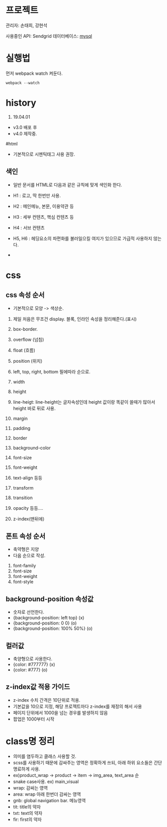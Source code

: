 # 프로젝트

관리자: 손태희, 강현석

사용중인 API: Sendgrid
데이터베이스: [mysql](https://github.com/BlueWhaleFoundation/bw-site-mysql)

# 실행법

먼저 webpack watch 켜둔다.

```
webpack --watch
```

# history

1. 19.04.01

- v3.0 배포 후
- v4.0 제작중.

#html

- 기본적으로 시멘틱태그 사용 권장.

## 색인

- 일반 문서를 HTML로 다음과 같은 규칙에 맞게 색인화 한다.

- H1 : 로고, 딱 한번만 사용.
- H2 : 메인메뉴, 본문, 이용약관 등
- H3 : 세부 컨텐츠, 핵심 컨텐츠 등
- H4 : 서브 컨텐츠
- H5, H6 : 헤딩요소의 파편화를 불러일으킬 여지가 있으므로 가급적 사용하지 않는다.
-

# css

## css 속성 순서

- 기본적으로 모양 -> 색상순.

1. 제일 처음은 무조건 display. 블록, 인라인 속성을 정리해준다.(표시)
2. box-border.
3. overflow (넘침)
4. float (흐름)

5. position (위치)
6. left, top, right, bottom 필에따라 순으로.
7. width
8. height
9. line-heigt: line-height는 글자속성인데 height 값이랑 똑같이 쓸때가 많아서 height 바로 뒤로 사용.
10. margin
11. padding
12. border
13. background-color

14. font-size
15. font-weight
16. text-align 등등

17. transform
18. transition
19. opacity 등등....
20. z-index(맨뒤에)

## 폰트 속성 순서

- 축약형은 지양
- 다음 순으로 작성.

1. font-family
2. font-size
3. font-weight
4. font-style

## background-position 속성값

- 숫자로 선언한다.
- {background-position: left top} (x)
- {background-position: 0 0} (o)
- {background-position: 100% 50%} (o)

## 컬러값

- 축양형으로 사용한다.
- {color: #777777} (x)
- {color: #777} (o)

## z-index값 적용 가이드

- z-index 수치 간격은 10단위로 적용.
- 기본값을 10으로 지정, 해당 프로젝트마다 z-index를 재정의 해서 사용
- 페이지 단위에서 1000을 넘는 경우를 발생하지 않음
- 팝업은 1000부터 시작

# class명 정리

- 의미를 염두하고 클래스 사용할 것.
- scss를 사용하기 때문에 감싸주는 영역은 정확하게 쓰되, 아래 하위 요소들은 간단명료하게 사용.
- ex)product_wrap -> product -> item -> img_area, text_area 순
- snake case사용. ex) main_visual
- wrap: 감싸는 영역
- area: wrap 아래 한번더 감싸는 영역
- gnb: global navigation bar. 메뉴영역
- tit: title의 약자
- txt: text의 약자
- fir: first의 약자
